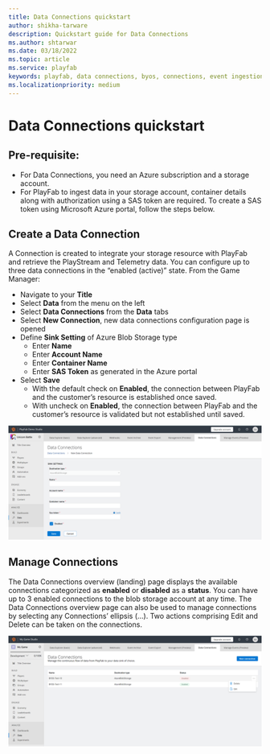```yaml
---
title: Data Connections quickstart 
author: shikha-tarware
description: Quickstart guide for Data Connections
ms.author: shtarwar
ms.date: 03/18/2022
ms.topic: article
ms.service: playfab
keywords: playfab, data connections, byos, connections, event ingestion, bring your own stoarge
ms.localizationpriority: medium
---
```


# Data Connections quickstart

## Pre-requisite:
- For Data Connections, you need an Azure subscription and a storage account. 
- For PlayFab to ingest data in your storage account, container details along with authorization using a SAS token are required. To create a SAS token using Microsoft Azure portal, follow the steps below.

## Create a Data Connection

A Connection is created to integrate your storage resource with PlayFab and retrieve the PlayStream and Telemetry data. You can configure up to three data connections in the “enabled (active)” state. 
From the Game Manager:
- Navigate to your **Title**
- Select **Data** from the menu on the left
- Select **Data Connections** from the **Data** tabs
- Select **New Connection**, new data connections configuration page is opened
- Define **Sink Setting** of Azure Blob Storage type
    *	Enter **Name**
    *	Enter **Account Name**
    *	Enter **Container Name**
    *	Enter **SAS Token** as generated in the Azure portal
- Select **Save**
    *	With the default check on **Enabled**, the connection between PlayFab and the customer’s resource is established once saved.
    *	With uncheck on **Enabled**, the connection between PlayFab and the customer’s resource is validated but not established until saved.

![Screenshot of Create Data Connection](media/create-data-connection.png "Create Data Connection")

## Manage Connections
The Data Connections overview (landing) page displays the available connections categorized as **enabled** or **disabled** as a **status**. You can have up to 3 enabled connections to the blob storage account at any time. 
The Data Connections overview page can also be used to manage connections by selecting any Connections’ ellipsis (…). Two actions comprising Edit and Delete can be taken on the connections. 

![Screenshot of Modify Data Connections](media/modify-data-connections.png "Modify Data Connections")
